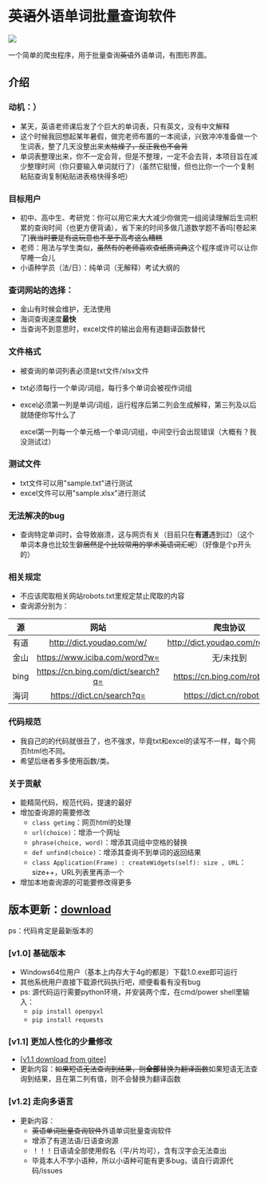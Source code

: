 # ~~英语~~外语单词批量查询软件
[![](https://img.shields.io/github/stars/what-is-me/wordlisttranslate.svg?style=flat-square&logo=github&logoWidth=20&label=Star)](https://github.com/what-is-me/wordlisttranslate/stargazers)

一个简单的爬虫程序，用于批量查询~~英语~~外语单词，有图形界面。

## 介绍

### **动机：）**

- 某天，英语老师课后发了个巨大的单词表，只有英文，没有中文解释
- 这个时候我回想起某年暑假，做完老师布置的一本阅读，兴致冲冲准备做一个生词表，整了几天没整出来~~太枯燥了，反正我也不会背~~
- 单词表整理出来，你不一定会背，但是不整理，一定不会去背，本项目旨在减少整理时间（你只要输入单词就行了）（虽然它挺慢，但也比你一个一个复制粘贴查询复制粘贴进表格快得多吧）

### **目标用户**

- 初中、高中生、考研党：你可以用它来大大减少你做完一组阅读理解后生词积累的查询时间（也更方便背诵），省下来的时间多做几道数学题不香吗[卷起来了]~~我当时要是有这玩意也不至于高考这么糟糕~~
- 老师：用法与学生类似，~~虽然有的老师喜欢查纸质词典~~这个程序或许可以让你早睡一会儿
- 小语种学员（法/日）：纯单词（无解释）考试大纲的

### **查词网站的选择：**

- 金山有时候会维护，无法使用
- 海词查询速度**最快**
- 当查询不到意思时，excel文件的输出会用有道翻译函数替代

### **文件格式**

- 被查询的单词列表必须是txt文件/xlsx文件
- txt必须每行一个单词/词组，每行多个单词会被视作词组
- excel必须第一列是单词/词组，运行程序后第二列会生成解释，第三列及以后就随便你写什么了

  excel第一列每一个单元格一个单词/词组，中间空行会出现错误（大概有？我没测试过）

### **测试文件**

- txt文件可以用"sample.txt"进行测试
- excel文件可以用"sample.xlsx"进行测试

### **无法解决的bug**

- 查询特定单词时，会导致崩溃，这与网页有关（目前只在**有道**遇到过）（这个单词本身也比较生僻~~居然是个比较常用的学术英语词汇呢~~）（好像是个p开头的）

### **相关规定**

- 不应该爬取相关网站robots.txt里规定禁止爬取的内容
- 查询源分别为：


|  源  |                网站                |             爬虫协议             |
| :----: | :----------------------------------: | :---------------------------------: |
| 有道 |     http://dict.youdao.com/w/     | http://dict.youdao.com/robots.txt |
| 金山 |   https://www.iciba.com/word?w=   |             无/未找到             |
| bing | https://cn.bing.com/dict/search?q= |  https://cn.bing.com/robots.txt  |
| 海词 |     https://dict.cn/search?q=     |    https://dict.cn/robots.txt    |

### **代码规范**

- 我自己的的代码就很丑了，也不强求，毕竟txt和excel的读写不一样，每个网页html也不同。
- 希望后继者多多使用函数/类。

### **关于贡献**

- 能精简代码，规范代码，提速的最好
- 增加查询源的需要修改
  - `class getimg`：网页html的处理
  - `url(choice)`：增添一个网址
  - `phrase(choice, word)`：增添其词组中空格的替换
  - `def unfind(choice)`：增添其查询不到单词的返回结果
  - `class Application(Frame) : createWidgets(self): size , URL`：size++，URL列表里再添一个
- 增加本地查询源的可能要修改得更多

## 版本更新：[download](https://github.com/what-is-me/wordlisttranslate/releases/)
ps：代码肯定是最新版本的
### [v1.0] 基础版本
- Windows64位用户（基本上内存大于4g的都是）下载1.0.exe即可运行
- 其他系统用户直接下载源代码执行吧，顺便看看有没有bug
- ps: 源代码运行需要python环境，并安装两个库，在cmd/power shell里输入：
  - `pip install openpyxl`
  - `pip install requests`

### [v1.1] 更加人性化的少量修改
- [[v1.1 download from gitee]](https://gitee.com/whatisme/wordlisttranslate/releases/v1.1)
- 更新内容：~~如果短语无法查询到结果，则**全部**替换为翻译函数~~如果短语无法查询到结果，且在第二列有值，则不会替换为翻译函数 

### [v1.2] 走向多语言
- 更新内容：
  - ~~英语单词批量查询软件~~外语单词批量查询软件
  - 增添了有道法语/日语查询源
  - ！！！日语请全部使用假名（平/片均可），含有汉字会无法查出
  - 毕竟本人不学小语种，所以小语种可能有更多bug，请自行调源代码/issues

